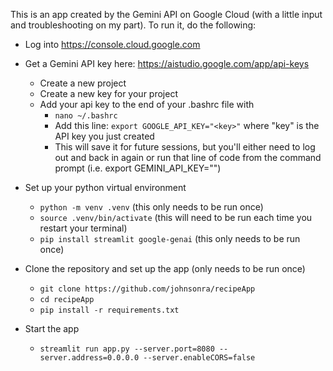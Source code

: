 This is an app created by the Gemini API on Google Cloud (with a little input and troubleshooting on my part). To run it, do the following:

* Log into https://console.cloud.google.com

* Get a Gemini API key here: https://aistudio.google.com/app/api-keys
  * Create a new project
  * Create a new key for your project
  * Add your api key to the end of your .bashrc file with
    * `nano ~/.bashrc`
    * Add this line: `export GOOGLE_API_KEY="<key>"` where "key" is the API key you just created
    * This will save it for future sessions, but you'll either need to log out and back in again or run that line of code from the command prompt (i.e. export GEMINI_API_KEY="<key>")

* Set up your python virtual environment
  * `python -m venv .venv` (this only needs to be run once)
  * `source .venv/bin/activate` (this will need to be run each time you restart your terminal)
  * `pip install streamlit google-genai` (this only needs to be run once)

* Clone the repository and set up the app (only needs to be run once)
  * `git clone https://github.com/johnsonra/recipeApp`
  * `cd recipeApp`
  * `pip install -r requirements.txt`

* Start the app
  * `streamlit run app.py --server.port=8080 --server.address=0.0.0.0 --server.enableCORS=false`
